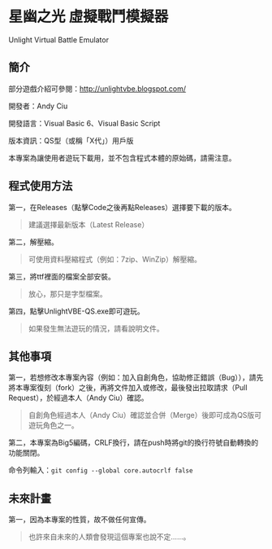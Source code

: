 # 星幽之光 虛擬戰鬥模擬器
Unlight Virtual Battle Emulator

## 簡介
部分遊戲介紹可參閱：http://unlightvbe.blogspot.com/

開發者：Andy Ciu

開發語言：Visual Basic 6、Visual Basic Script

版本資訊：QS型（或稱「X代」）用戶版

本專案為讓使用者遊玩下載用，並不包含程式本體的原始碼，請需注意。

## 程式使用方法
第一，在Releases（點擊Code之後再點Releases）選擇要下載的版本。
> 建議選擇最新版本（Latest Release）

第二，解壓縮。
> 可使用資料壓縮程式（例如：7zip、WinZip）解壓縮。

第三，將ttf裡面的檔案全部安裝。
> 放心，那只是字型檔案。

第四，點擊UnlightVBE-QS.exe即可遊玩。
> 如果發生無法遊玩的情況，請看說明文件。

## 其他事項
第一，若想修改本專案內容（例如：加入自創角色，協助修正錯誤（Bug）），請先將本專案復刻（fork）之後，再將文件加入或修改，最後發出拉取請求（Pull Request），於經過本人（Andy Ciu）確認。
> 自創角色經過本人（Andy Ciu）確認並合併（Merge）後即可成為QS版可遊玩角色之一。

第二，本專案為Big5編碼，CRLF換行，請在push時將git的換行符號自動轉換的功能關閉。

命令列輸入：```git config --global core.autocrlf false```

## 未來計畫
第一，因為本專案的性質，故不做任何宣傳。
> 也許來自未來的人類會發現這個專案也說不定……。
